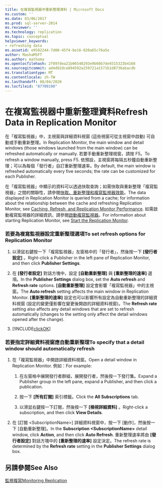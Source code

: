 ```yaml
---
title: 在複寫監視器中重新整理資料 | Microsoft Docs
ms.custom: ''
ms.date: 03/06/2017
ms.prod: sql-server-2014
ms.reviewer: ''
ms.technology: replication
ms.topic: conceptual
helpviewer_keywords:
- refreshing data
ms.assetid: e9582244-7d00-45f4-be16-020a65c76a5e
author: MashaMSFT
ms.author: mathoma
ms.openlocfilehash: 2f097dea21b06540293e9b60b7de9315323b4168
ms.sourcegitcommit: ad4d92dce894592a259721a1571b1d8736abacdb
ms.translationtype: MT
ms.contentlocale: zh-TW
ms.lasthandoff: 08/04/2020
ms.locfileid: "87709190"
---
```

# <a name="refresh-data-in-replication-monitor"></a><span data-ttu-id="c9eeb-102">在複寫監視器中重新整理資料</span><span class="sxs-lookup"><span data-stu-id="c9eeb-102">Refresh Data in Replication Monitor</span></span>
  <span data-ttu-id="c9eeb-103">在「複寫監視器」中，主視窗與詳細資料視窗 (這些視窗可從主視窗中啟動) 可自動或手動重新整理。</span><span class="sxs-lookup"><span data-stu-id="c9eeb-103">In Replication Monitor, the main window and detail windows (those windows launched from the main window) can be refreshed automatically or manually.</span></span> <span data-ttu-id="c9eeb-104">若要手動重新整理視窗，請按 F5。</span><span class="sxs-lookup"><span data-stu-id="c9eeb-104">To refresh a window manually, press F5.</span></span> <span data-ttu-id="c9eeb-105">依預設，主視窗將每隔五秒鐘自動重新整理；可以為每個「發行者」自訂重新整理速率。</span><span class="sxs-lookup"><span data-stu-id="c9eeb-105">By default, the main window is refreshed automatically every five seconds; the rate can be customized for each Publisher.</span></span>  
  
 <span data-ttu-id="c9eeb-106">在「複寫監視器」中顯示的資料可以透過快取查詢；如需快取與重新整理「複寫監視器」之間的關聯性，請參閱[快取、重新整理和複寫監視器效能](caching-refresh-and-replication-monitor-performance.md)。</span><span class="sxs-lookup"><span data-stu-id="c9eeb-106">The data displayed in Replication Monitor is queried from a cache; for information about the relationship between the cache and refreshing Replication Monitor, see [Caching, Refresh, and Replication Monitor Performance](caching-refresh-and-replication-monitor-performance.md).</span></span> <span data-ttu-id="c9eeb-107">如需啟動複寫監視器的詳細資訊，請參閱[啟動複寫監視器](start-the-replication-monitor.md)。</span><span class="sxs-lookup"><span data-stu-id="c9eeb-107">For information about starting Replication Monitor, see [Start the Replication Monitor](start-the-replication-monitor.md).</span></span>  
  
### <a name="to-set-refresh-options-for-replication-monitor"></a><span data-ttu-id="c9eeb-108">若要為複寫監視器設定重新整理選項</span><span class="sxs-lookup"><span data-stu-id="c9eeb-108">To set refresh options for Replication Monitor</span></span>  
  
1.  <span data-ttu-id="c9eeb-109">以滑鼠右鍵按一下「複寫監視器」左窗格中的「發行者」，然後按一下 **[發行者設定]** 。</span><span class="sxs-lookup"><span data-stu-id="c9eeb-109">Right-click a Publisher in the left pane of Replication Monitor, and then click **Publisher Settings**.</span></span>  
  
2.  <span data-ttu-id="c9eeb-110">在 **[發行者設定]** 對話方塊中，設定 **[自動重新整理]** 與 **[重新整理的速率]** 選項。</span><span class="sxs-lookup"><span data-stu-id="c9eeb-110">In the **Publisher Settings** dialog box, set the **Auto refresh** and **Refresh rate** options.</span></span> <span data-ttu-id="c9eeb-111">**[自動重新整理]** 設定會影響「複寫監視器」中的主視窗。</span><span class="sxs-lookup"><span data-stu-id="c9eeb-111">The **Auto refresh** setting affects the main window in Replication Monitor.</span></span> <span data-ttu-id="c9eeb-112">**[重新整理的速率]** 設定也可以影響所有設定為自動重新整理的詳細資料視窗 (設定的變更僅影響在變更後開啟的詳細資料視窗)。</span><span class="sxs-lookup"><span data-stu-id="c9eeb-112">The **Refresh rate** setting also affects any detail windows that are set to refresh automatically (changes to the setting only affect the detail windows opened after the change).</span></span>  
  
3.  [!INCLUDE[clickOK](../../../includes/clickok-md.md)]  
  
### <a name="to-specify-that-a-detail-window-should-automatically-refresh"></a><span data-ttu-id="c9eeb-113">若要指定詳細資料視窗應自動重新整理</span><span class="sxs-lookup"><span data-stu-id="c9eeb-113">To specify that a detail window should automatically refresh</span></span>  
  
1.  <span data-ttu-id="c9eeb-114">在「複寫監視器」中開啟詳細資料視窗。</span><span class="sxs-lookup"><span data-stu-id="c9eeb-114">Open a detail window in Replication Monitor.</span></span> <span data-ttu-id="c9eeb-115">例如：</span><span class="sxs-lookup"><span data-stu-id="c9eeb-115">For example:</span></span>  
  
    1.  <span data-ttu-id="c9eeb-116">在左窗格中展開發行者群組，展開發行者，然後按一下發行集。</span><span class="sxs-lookup"><span data-stu-id="c9eeb-116">Expand a Publisher group in the left pane, expand a Publisher, and then click a publication.</span></span>  
  
    2.  <span data-ttu-id="c9eeb-117">按一下 **[所有訂閱]** 索引標籤。</span><span class="sxs-lookup"><span data-stu-id="c9eeb-117">Click the **All Subscriptions** tab.</span></span>  
  
    3.  <span data-ttu-id="c9eeb-118">以滑鼠右鍵按一下訂閱，然後按一下 **[檢視詳細資料]** 。</span><span class="sxs-lookup"><span data-stu-id="c9eeb-118">Right-click a subscription, and then click **View Details**.</span></span>  
  
2.  <span data-ttu-id="c9eeb-119">在 [訂閱 \<SubscriptionName>] 詳細資料視窗中，按一下 [動作]，然後按一下 [自動重新整理]。</span><span class="sxs-lookup"><span data-stu-id="c9eeb-119">In the **Subscription \<SubscriptionName>** detail window, click **Action**, and then click **Auto Refresh**.</span></span> <span data-ttu-id="c9eeb-120">重新整理速率將由 **[發行者設定]** 對話方塊中的 **[重新整理的速率]** 設定決定。</span><span class="sxs-lookup"><span data-stu-id="c9eeb-120">The refresh rate is determined by the **Refresh rate** setting in the **Publisher Settings** dialog box.</span></span>  
  
## <a name="see-also"></a><span data-ttu-id="c9eeb-121">另請參閱</span><span class="sxs-lookup"><span data-stu-id="c9eeb-121">See Also</span></span>  
 [<span data-ttu-id="c9eeb-122">監視複寫</span><span class="sxs-lookup"><span data-stu-id="c9eeb-122">Monitoring Replication</span></span>](../monitoring-replication.md)  
  
  
